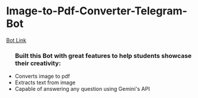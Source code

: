 # Image-to-Pdf-Converter-Telegram-Bot
<a href="https://t.me/i_am_onion_bot">Bot Link<a>
<ul>
<h3>
Built this Bot with great features to help students showcase their creativity:
</h3>
<li> Converts image to pdf</li>
<li> Extracts text from image</li>
<li> Capable of answering any question using Gemini's API</li>
</ul>
